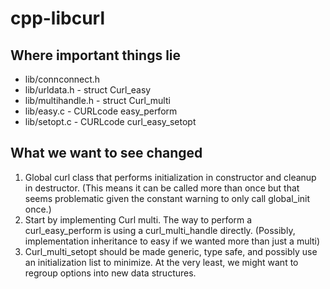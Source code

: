 # cpp-libcurl


## Where important things lie
- lib/connconnect.h
- lib/urldata.h  -  struct Curl_easy
- lib/multihandle.h - struct Curl_multi
- lib/easy.c - CURLcode easy_perform
- lib/setopt.c - CURLcode curl_easy_setopt

## What we want to see changed
1. Global curl class that performs initialization in constructor and cleanup in destructor. (This means it can be called more than once but that seems problematic given the constant warning to only call global_init once.)
2. Start by implementing Curl multi. The way to perform a curl_easy_perform is using a curl_multi_handle directly. (Possibly, implementation inheritance to easy if we wanted more than just a multi)
3. Curl_multi_setopt should be made generic, type safe, and possibly use an initialization list to minimize. At the very least, we might want to regroup options into new data structures.
